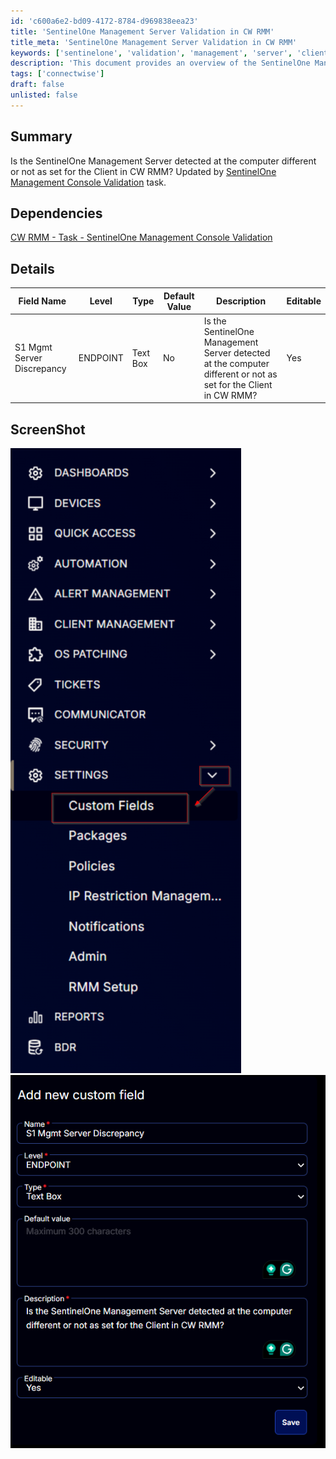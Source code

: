 ```yaml
---
id: 'c600a6e2-bd09-4172-8784-d969838eea23'
title: 'SentinelOne Management Server Validation in CW RMM'
title_meta: 'SentinelOne Management Server Validation in CW RMM'
keywords: ['sentinelone', 'validation', 'management', 'server', 'client', 'discrepancy']
description: 'This document provides an overview of the SentinelOne Management Server validation process in ConnectWise RMM, including details on discrepancies between detected servers and client settings, along with relevant dependencies and screenshots for reference.'
tags: ['connectwise']
draft: false
unlisted: false
---
```

## Summary

Is the SentinelOne Management Server detected at the computer different or not as set for the Client in CW RMM? Updated by [SentinelOne Management Console Validation](https://proval.itglue.com/DOC-5078775-17312729) task.

## Dependencies

[CW RMM - Task - SentinelOne Management Console Validation](https://proval.itglue.com/DOC-5078775-17312729)

## Details

| Field Name                       | Level    | Type      | Default Value | Description                                                                                       | Editable |
|----------------------------------|----------|-----------|---------------|---------------------------------------------------------------------------------------------------|----------|
| S1 Mgmt Server Discrepancy      | ENDPOINT | Text Box  | No            | Is the SentinelOne Management Server detected at the computer different or not as set for the Client in CW RMM? | Yes      |

## ScreenShot

![Screenshot 1](../../../static/img/Endpoint---S1-Mgmt-Server-Discrepancy/image_1.png)
![Screenshot 2](../../../static/img/Endpoint---S1-Mgmt-Server-Discrepancy/image_2.png)












